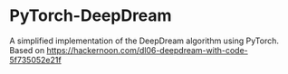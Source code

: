 # PyTorch-DeepDream
A simplified implementation of the DeepDream algorithm using PyTorch. Based on https://hackernoon.com/dl06-deepdream-with-code-5f735052e21f
